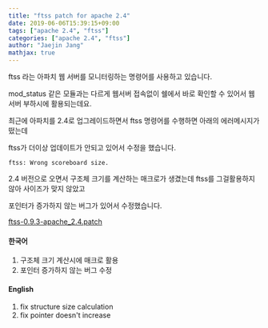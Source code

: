 ```yaml
---
title: "ftss patch for apache 2.4"
date: 2019-06-06T15:39:15+09:00
tags: ["apache 2.4", "ftss"]
categories: ["apache 2.4", "ftss"]
author: "Jaejin Jang"
mathjax: true
---
```


ftss 라는 아파치 웹 서버를 모니터링하는 명령어를 사용하고 있습니다.

mod_status 같은 모듈과는 다르게 웹서버 접속없이 쉘에서 바로 확인할 수 있어서 웹서버 부하시에 활용되는데요.

최근에 아파치를 2.4로 업그레이드하면서 ftss 명령어를 수행하면 아래의 에러메시지가 떴는데

ftss가 더이상 업데이트가 안되고 있어서 수정을 했습니다.

```
ftss: Wrong scoreboard size.
```

2.4 버전으로 오면서 구조체 크기를 계산하는 매크로가 생겼는데 ftss를 그걸활용하지 않아 사이즈가 맞지 않았고

포인터가 증가하지 않는 버그가 있어서 수정했습니다.

[ftss-0.9.3-apache_2.4.patch](https://github.com/jaejin0me/ftss-0.9.3-apache_2.4.patch)


#### 한국어

1. 구조체 크기 계산시에 매크로 활용
2. 포인터 증가하지 않는 버그 수정

#### English

1. fix structure size calculation
2. fix pointer doesn't increase

